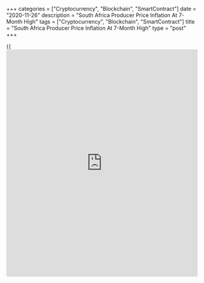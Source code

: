 +++
categories = ["Cryptocurrency", "Blockchain", "SmartContract"]
date = "2020-11-26"
description = "South Africa Producer Price Inflation At 7-Month High"
tags = ["Cryptocurrency", "Blockchain", "SmartContract"]
title = "South Africa Producer Price Inflation At 7-Month High"
type = "post"
+++

{{<iframe id="large-banner" src="https://www.bounty.group/#slide=7.0" width="100%" height="600" scrolling="no" style="border: 0px solid rgb(216, 221, 230); border-radius: 3px;">}}

South Africa's producer price inflation rose to the highest in seven
months in October, figures from Statistics South Africa showed on
Thursday.

The producer price index rose 2.7 percent year-on-year in October,
following a 2.5 percent increase in September. Economists had expected
inflation to remain unchanged at 2.5 percent.

Producer prices rose at the fastest pace since March, when it was 3.3
percent.

The main contribution for the increase in prices came from food
products, beverages and tobacco products, and transport equipment in
October.

Producer prices for mining industry gained 29.5 percent annually in
October and prices for electricity and water increased 7.7 percent.

Prices for agriculture, forestry and fishing, and intermediate goods
rose by 10.8 percent and 3.5 percent, respectively.

On a monthly basis, producer prices increased 0.4 percent in October.
Economists had expected a 0.3 percent rise.

For comments and feedback [contact](https://www.playgroundfx.com/contact/): editorial@rtt[news](https://www.letsplayfx.com/blog/forex-news-website/).com

[Economic News][1]

 **What parts of the world are seeing the best (and worst) economic
performances lately? Click[here][2] to check out our [Econ Scorecard][2]
and find out! See up-to-the-moment [ranking](https://www.playgroundfx.com/blog/crypto-exchange-ranking/)s for the best and worst
performers in [GDP][3], [unemployment rate][4], [inflation][5] and much
more.**

   1. www.rtt[news](https://www.letsplayfx.com/blog/forex-news-website/).com/Content/EconomicNews.aspx
   2. www.rtt[news](https://www.letsplayfx.com/blog/forex-news-website/).com/economic-scorecard/world-rank/PPI/highest-performance.aspx
   3. www.rtt[news](https://www.letsplayfx.com/blog/forex-news-website/).com/economic-scorecard/world-rank/GDP/highest-performance.aspx
   4. www.rtt[news](https://www.letsplayfx.com/blog/forex-news-website/).com/economic-scorecard/world-rank/unemployment-rate/lowest-performance.aspx
   5. www.rtt[news](https://www.letsplayfx.com/blog/forex-news-website/).com/economic-scorecard/world-rank/CPI/highest-performance.aspx